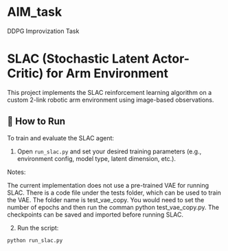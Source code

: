 # AIM_task
DDPG Improvization Task
# SLAC (Stochastic Latent Actor-Critic) for Arm Environment

This project implements the SLAC reinforcement learning algorithm on a custom 2-link robotic arm environment using image-based observations.

## 🚀 How to Run

To train and evaluate the SLAC agent:

1. Open `run_slac.py` and set your desired training parameters (e.g., environment config, model type, latent dimension, etc.).

Notes:

The current implementation does not use a pre-trained VAE for running SLAC. There is a code file under the tests folder, which can be used to train the VAE. The folder name is test_vae_copy. You would need to set the number of epochs and then run the comman python test_vae_copy.py. The checkpoints can be saved and imported before running SLAC. 

2. Run the script:

```bash
python run_slac.py
